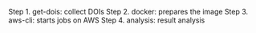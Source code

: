 Step 1. get-dois: collect DOIs
Step 2. docker: prepares the image
Step 3. aws-cli: starts jobs on AWS
Step 4. analysis: result analysis
